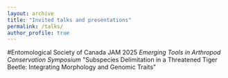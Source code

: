 ```yaml
---
layout: archive
title: "Invited talks and presentations"
permalink: /talks/
author_profile: true
---
```


#Entomological Society of Canada JAM 2025 
_Emerging Tools in Arthropod Conservation Symposium_
"Subspecies Delimitation in a Threatened Tiger Beetle: Integrating Morphology and Genomic
Traits"


